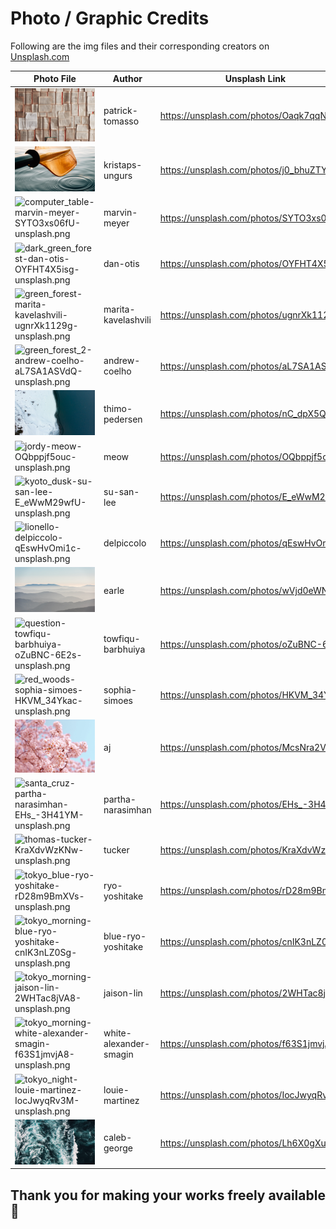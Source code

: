 # Photo / Graphic Credits

Following are the img files and their corresponding creators on [Unsplash.com](https://unsplash.com/)

| Photo File                                                                                                                                         | Author                 | Unsplash Link                              |
| -------------------------------------------------------------------------------------------------------------------------------------------------- | ---------------------- | ------------------------------------------ |
| ![books-patrick-tomasso-Oaqk7qqNh_c-unsplash.png](./public/background/books-patrick-tomasso-Oaqk7qqNh_c-unsplash.png)                               | patrick-tomasso        | <https://unsplash.com/photos/Oaqk7qqNh_c/> |
| ![cannon-kristaps-ungurs-j0_bhuZTYH0-unsplash.png](./public/background/cannon-kristaps-ungurs-j0_bhuZTYH0-unsplash.png)                             | kristaps-ungurs        | <https://unsplash.com/photos/j0_bhuZTYH0/> |
| ![computer_table-marvin-meyer-SYTO3xs06fU-unsplash.png](./public/background/computer_table-marvin-meyer-SYTO3xs06fU-unsplash.png)                   | marvin-meyer           | <https://unsplash.com/photos/SYTO3xs06fU/> |
| ![dark_green_forest-dan-otis-OYFHT4X5isg-unsplash.png](./public/background/dark_green_forest-dan-otis-OYFHT4X5isg-unsplash.png)                     | dan-otis               | <https://unsplash.com/photos/OYFHT4X5isg/> |
| ![green_forest-marita-kavelashvili-ugnrXk1129g-unsplash.png](./public/background/green_forest-marita-kavelashvili-ugnrXk1129g-unsplash.png)         | marita-kavelashvili    | <https://unsplash.com/photos/ugnrXk1129g/> |
| ![green_forest_2-andrew-coelho-aL7SA1ASVdQ-unsplash.png](./public/background/green_forest_2-andrew-coelho-aL7SA1ASVdQ-unsplash.png)                 | andrew-coelho          | <https://unsplash.com/photos/aL7SA1ASVdQ/> |
| ![ice-thimo-pedersen-nC_dpX5Q_bA-unsplash.png](./public/background/ice-thimo-pedersen-nC_dpX5Q_bA-unsplash.png)                                     | thimo-pedersen         | <https://unsplash.com/photos/nC_dpX5Q_bA/> |
| ![jordy-meow-OQbppjf5ouc-unsplash.png](./public/background/jordy-meow-OQbppjf5ouc-unsplash.png)                                                     | meow                   | <https://unsplash.com/photos/OQbppjf5ouc/> |
| ![kyoto_dusk-su-san-lee-E_eWwM29wfU-unsplash.png](./public/background/kyoto_dusk-su-san-lee-E_eWwM29wfU-unsplash.png)                               | su-san-lee             | <https://unsplash.com/photos/E_eWwM29wfU/> |
| ![lionello-delpiccolo-qEswHvOmi1c-unsplash.png](./public/background/lionello-delpiccolo-qEswHvOmi1c-unsplash.png)                                   | delpiccolo             | <https://unsplash.com/photos/qEswHvOmi1c/> |
| ![paul-earle-wVjd0eWNqI8-unsplash.png](./public/background/paul-earle-wVjd0eWNqI8-unsplash.png)                                                     | earle                  | <https://unsplash.com/photos/wVjd0eWNqI8/> |
| ![question-towfiqu-barbhuiya-oZuBNC-6E2s-unsplash.png](./public/background/question-towfiqu-barbhuiya-oZuBNC-6E2s-unsplash.png)                     | towfiqu-barbhuiya      | <https://unsplash.com/photos/oZuBNC-6E2s/> |
| ![red_woods-sophia-simoes-HKVM_34Ykac-unsplash.png](./public/background/red_woods-sophia-simoes-HKVM_34Ykac-unsplash.png)                           | sophia-simoes          | <https://unsplash.com/photos/HKVM_34Ykac/> |
| ![sakura-aj-McsNra2VRQQ-unsplash.png](./public/background/sakura-aj-McsNra2VRQQ-unsplash.png)                                                       | aj                     | <https://unsplash.com/photos/McsNra2VRQQ/> |
| ![santa_cruz-partha-narasimhan-EHs_-3H41YM-unsplash.png](./public/background/santa_cruz-partha-narasimhan-EHs_-3H41YM-unsplash.png)                 | partha-narasimhan      | <https://unsplash.com/photos/EHs_-3H41YM/> |
| ![thomas-tucker-KraXdvWzKNw-unsplash.png](./public/background/thomas-tucker-KraXdvWzKNw-unsplash.png)                                               | tucker                 | <https://unsplash.com/photos/KraXdvWzKNw/> |
| ![tokyo_blue-ryo-yoshitake-rD28m9BmXVs-unsplash.png](./public/background/tokyo_blue-ryo-yoshitake-rD28m9BmXVs-unsplash.png)                         | ryo-yoshitake          | <https://unsplash.com/photos/rD28m9BmXVs/> |
| ![tokyo_morning-blue-ryo-yoshitake-cnIK3nLZ0Sg-unsplash.png](./public/background/tokyo_morning-blue-ryo-yoshitake-cnIK3nLZ0Sg-unsplash.png)         | blue-ryo-yoshitake     | <https://unsplash.com/photos/cnIK3nLZ0Sg/> |
| ![tokyo_morning-jaison-lin-2WHTac8jVA8-unsplash.png](./public/background/tokyo_morning-jaison-lin-2WHTac8jVA8-unsplash.png)                         | jaison-lin             | <https://unsplash.com/photos/2WHTac8jVA8/> |
| ![tokyo_morning-white-alexander-smagin-f63S1jmvjA8-unsplash.png](./public/background/tokyo_morning-white-alexander-smagin-f63S1jmvjA8-unsplash.png) | white-alexander-smagin | <https://unsplash.com/photos/f63S1jmvjA8/> |
| ![tokyo_night-louie-martinez-IocJwyqRv3M-unsplash.png](./public/background/tokyo_night-louie-martinez-IocJwyqRv3M-unsplash.png)                     | louie-martinez         | <https://unsplash.com/photos/IocJwyqRv3M/> |
| ![water-caleb-george-Lh6X0gXu7eg-unsplash.png](./public/background/water-caleb-george-Lh6X0gXu7eg-unsplash.png)                                     | caleb-george           | <https://unsplash.com/photos/Lh6X0gXu7eg/> |

## Thank you for making your works freely available 🙇
